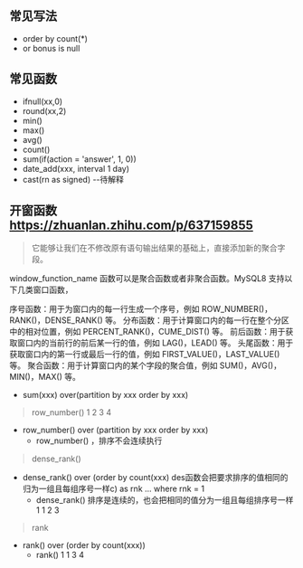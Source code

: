 ## 常见写法
- order by count(*)
-  or bonus is null

## 常见函数

- ifnull(xx,0)
- round(xx,2)
- min() 
- max() 
- avg()
- count()
- sum(if(action = 'answer', 1, 0))
- date_add(xxx, interval 1 day)
- cast(rn as signed) --待解释

## 开窗函数  https://zhuanlan.zhihu.com/p/637159855
> 它能够让我们在不修改原有语句输出结果的基础上，直接添加新的聚合字段。

window_function_name 函数可以是聚合函数或者非聚合函数。MySQL8 支持以下几类窗口函数，

  序号函数：用于为窗口内的每一行生成一个序号，例如 ROW_NUMBER()，RANK()，DENSE_RANK() 等。
  分布函数：用于计算窗口内的每一行在整个分区中的相对位置，例如 PERCENT_RANK()，CUME_DIST() 等。
  前后函数：用于获取窗口内的当前行的前后某一行的值，例如 LAG()，LEAD() 等。
  头尾函数：用于获取窗口内的第一行或最后一行的值，例如 FIRST_VALUE()，LAST_VALUE() 等。
  聚合函数：用于计算窗口内的某个字段的聚合值，例如 SUM()，AVG()，MIN()，MAX() 等。

- sum(xxx) over(partition by xxx order by xxx)
> row_number()  1 2 3 4
- row_number() over (partition by xxx order by xxx)
  - row_number() ，排序不会连续执行
> dense_rank()
- dense_rank() over (order by count(xxx) des函数会把要求排序的值相同的归为一组且每组序号一样c) as rnk ... where rnk = 1
  - dense_rank() 排序是连续的，也会把相同的值分为一组且每组排序号一样  1 1 2 3
> rank
- rank() over (order by count(xxx))
  - rank() 1 1 3 4